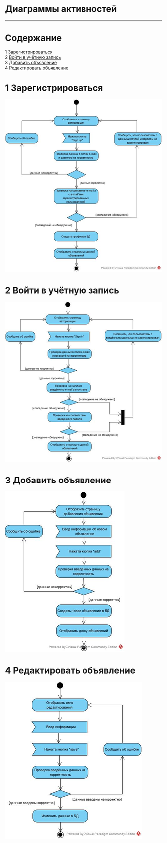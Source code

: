 ﻿# Диаграммы активностей
---

# Содержание
1 [Зарегистрироваться](#reg)  
2 [Войти в учётную запись](#login)  
3 [Добавить объявление](#add)  
4 [Редактировать объявление](#edit)  

<a name="reg"/>

# 1 Зарегистрироваться
![Зарегистрироваться](../../../Images/System%20design/reg_activity.png)

<a name="login"/>

# 2 Войти в учётную запись
![Войти в учётную записть](../../../Images/System%20design/login_activity.png)

<a name="add"/>

# 3 Добавить объявление
![Добавить объявление](../../../Images/System%20design/add_activity.png)

<a name="edit"/>

# 4 Редактировать объявление
![Редактировать объявление](../../../Images/System%20design/edit_activity.png)
